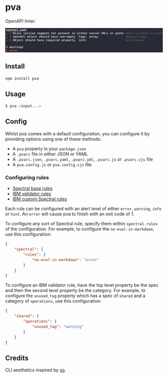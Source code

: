 # pva

OpenAPI linter.

![Usage example](assets/screenshot.png)

## Install

```sh
npm install pva
```

## Usage

```sh
$ pva <input...>
```

## Config

Whilst pva comes with a default configuration, you can configure it by providing options using one of these methods:

- A `pva` property in your `package.json`
- A `.pvarc` file in either JSON or YAML
- A `.pvarc.json`, `.pvarc.yaml`, `.pvarc.yml`, `.pvarc.js` or `.pvarc.cjs` file
- A `pva.config.js` or `pva.config.cjs` file

### Configuring rules

- [Spectral base rules](https://github.com/stoplightio/spectral/blob/develop/docs/reference/openapi-rules.md)
- [IBM validator rules](https://github.com/IBM/openapi-validator#definitions)
- [IBM custom Spectral rules](https://github.com/IBM/openapi-validator/blob/main/docs/spectral-rules.md)

Each rule can be configured with an alert level of either `error`, `warning`, `info` or `hint`. An `error` will cause pva to finish with an exit code of 1.

To configure any sort of Spectral rule, specify them within `spectral.rules` of the configuration. For example, to configure the `no-eval-in-markdown`, use this configuration:

```json
{
	"spectral": {
		"rules": {
			"no-eval-in-markdown": "error"
		}
	}
}
```

To configure an IBM validator rule, have the top level property be the spec and then the second level property be the category. For example, to configure the `unused_tag` property which has a spec of `shared` and a category of `operations`, use this configuration:

```json
{
	"shared": {
		"operations": {
			"unused_tag": "warning"
		}
	}
}
```

## Credits

CLI aesthetics inspired by [xo](https://github.com/xojs/xo).
